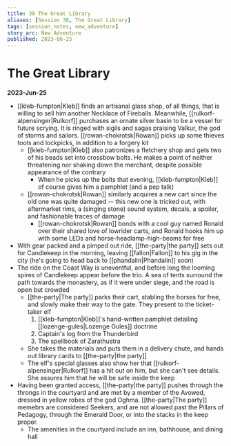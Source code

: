 ```yaml
---
title: 38 The Great Library
aliases: [Session 38, The Great Library]
tags: [session_notes, new_adventure]
story_arc: New Adventure
published: 2023-06-25
---
```

# The Great Library
**2023-Jun-25**

- [[kleb-fumpton|Kleb]] finds an artisanal glass shop, of all things, that is willing to sell him another Necklace of Fireballs. Meanwhile, [[rulkorf-alpensinger|Rulkorf]] purchases an ornate silver basin to be a vessel for future scrying. It is ringed with sigils and sagas praising Valkur, the god of storms and sailors. [[rowan-chokrotsk|Rowan]] picks up some thieves tools and lockpicks, in addition to a forgery kit
	- [[kleb-fumpton|Kleb]] also patronizes a fletchery shop and gets two of his beads set into crossbow bolts. He makes a point of neither threatening nor shaking down the merchant, despite possible appearance of the contrary
		- When he picks up the bolts that evening, [[kleb-fumpton|Kleb]] of course gives him a pamphlet (and a pep talk)
	- [[rowan-chokrotsk|Rowan]] similarly acquires a new cart since the old one was quite damaged -- this new one is tricked out, with aftermarket rims, a (singing stone) sound system, decals, a spoiler, and fashionable traces of damage
		- [[rowan-chokrotsk|Rowan]] bonds with a cool guy named Ronald over their shared love of lowrider carts, and Ronald hooks him up with some LEDs and horse-headlamp-high-beams for free
- With gear packed and a pimped out ride, [[the-party|the party]] sets out for Candlekeep in the morning, leaving [[fallon|Fallon]] to his gig in the city (he's going to head back to [[phandalin|Phandalin]] soon)
- The ride on the Coast Way is uneventful, and before long the looming spires of Candlekeep appear before the trio. A sea of tents surround the path towards the monastery, as if it were under siege, and the road is open but crowded
	- [[the-party|The party]] parks their cart, stabling the horses for free, and slowly make their way to the gate. They present to the ticket-taker elf
		1. [[kleb-fumpton|Kleb]]'s hand-written pamphlet detailing [[lozenge-gules|Lozenge Gules]] doctrine
		2. Captain's log from the Thunderbird
		3. The spellbook of Zarathustra
	- She takes the materials and puts them in a delivery chute, and hands out library cards to [[the-party|the party]]
	- The elf's special glasses also show her that [[rulkorf-alpensinger|Rulkorf]] has a hit out on him, but she can't see details. She assures him that he will be safe inside the keep
- Having been granted access, [[the-party|the party]] pushes through the throngs in the courtyard and are met by a member of the Avowed, dressed in yellow robes of the god Oghma. [[the-party|The party]] memebrs are considered Seekers, and are not allowed past the Pillars of Pedagogy, through the Emerald Door, or into the stacks in the keep proper.
	- The amenities in the courtyard include an inn, bathhouse, and dining hall